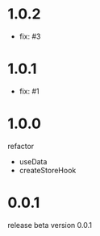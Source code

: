 # 1.0.2
* fix: #3

# 1.0.1
* fix: #1

# 1.0.0
refactor
* useData
* createStoreHook

# 0.0.1
release beta version 0.0.1
